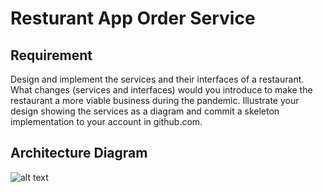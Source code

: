 # Resturant App Order Service

## Requirement
Design and implement the services and their interfaces of a restaurant. What changes (services and interfaces) would you introduce to make the restaurant a more viable business during the pandemic. Illustrate your design showing the services as a diagram and commit a skeleton implementation to your account in github.com.


## Architecture Diagram
![alt text](https://github.com/suhrit-rimal/resturant/blob/main/diagrams/Resturant%20Micro%20Service%20ArchitecturKe.jpg?raw=true)
